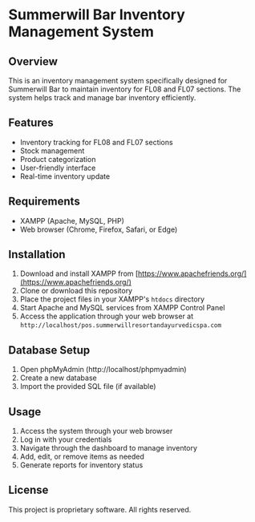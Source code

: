 # Summerwill Bar Inventory Management System

## Overview
This is an inventory management system specifically designed for Summerwill Bar to maintain inventory for FL08 and FL07 sections. The system helps track and manage bar inventory efficiently.

## Features
- Inventory tracking for FL08 and FL07 sections
- Stock management
- Product categorization
- User-friendly interface
- Real-time inventory update

## Requirements
- XAMPP (Apache, MySQL, PHP)
- Web browser (Chrome, Firefox, Safari, or Edge)

## Installation
1. Download and install XAMPP from [https://www.apachefriends.org/](https://www.apachefriends.org/)
2. Clone or download this repository
3. Place the project files in your XAMPP's `htdocs` directory
4. Start Apache and MySQL services from XAMPP Control Panel
5. Access the application through your web browser at `http://localhost/pos.summerwillresortandayurvedicspa.com`

## Database Setup
1. Open phpMyAdmin (http://localhost/phpmyadmin)
2. Create a new database
3. Import the provided SQL file (if available)

## Usage
1. Access the system through your web browser
2. Log in with your credentials
3. Navigate through the dashboard to manage inventory
4. Add, edit, or remove items as needed
5. Generate reports for inventory status

## License
This project is proprietary software. All rights reserved. 
